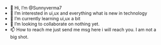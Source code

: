 - 👋 Hi, I’m @Sunnyverma7
- 👀 I’m interested in ui,ux and everything what is new in technology 
- 🌱 I’m currently learning ui,ux a bit
- 💞️ I’m looking to collaborate on nothing yet.
- 📫 How to reach me just send me msg here i will reach you. I am not a big shot.

<!---
Sunnyverma7/Sunnyverma7 is a ✨ special ✨ repository because its `README.md` (this file) appears on your GitHub profile.
You can click the Preview link to take a look at your changes.
--->
